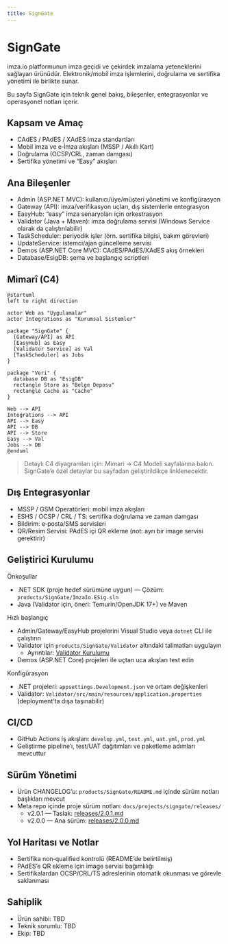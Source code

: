 ```yaml
---
title: SignGate
---
```


# SignGate

imza.io platformunun imza geçidi ve çekirdek imzalama yeteneklerini sağlayan ürünüdür. Elektronik/mobil imza işlemlerini, doğrulama ve sertifika yönetimi ile birlikte sunar.

Bu sayfa SignGate için teknik genel bakış, bileşenler, entegrasyonlar ve operasyonel notları içerir.

## Kapsam ve Amaç
- CAdES / PAdES / XAdES imza standartları
- Mobil imza ve e‑İmza akışları (MSSP / Akıllı Kart)
- Doğrulama (OCSP/CRL, zaman damgası)
- Sertifika yönetimi ve “Easy” akışları

## Ana Bileşenler
- Admin (ASP.NET MVC): kullanıcı/üye/müşteri yönetimi ve konfigürasyon
- Gateway (API): imza/verifikasyon uçları, dış sistemlerle entegrasyon
- EasyHub: “easy” imza senaryoları için orkestrasyon
- Validator (Java + Maven): imza doğrulama servisi (Windows Service olarak da çalıştırılabilir)
- TaskScheduler: periyodik işler (örn. sertifika bilgisi, bakım görevleri)
- UpdateService: istemci/ajan güncelleme servisi
- Demos (ASP.NET Core MVC): CAdES/PAdES/XAdES akış örnekleri
- Database/EsigDB: şema ve başlangıç scriptleri

## Mimarî (C4)

```plantuml
@startuml
left to right direction

actor Web as "Uygulamalar"
actor Integrations as "Kurumsal Sistemler"

package "SignGate" {
  [Gateway/API] as API
  [EasyHub] as Easy
  [Validator Service] as Val
  [TaskScheduler] as Jobs
}

package "Veri" {
  database DB as "EsigDB"
  rectangle Store as "Belge Deposu"
  rectangle Cache as "Cache"
}

Web --> API
Integrations --> API
API --> Easy
API --> DB
API --> Store
Easy --> Val
Jobs --> DB
@enduml
```

> Detaylı C4 diyagramları için: Mimari → C4 Modeli sayfalarına bakın. SignGate’e özel detaylar bu sayfadan geliştirildikçe linklenecektir.

## Dış Entegrasyonlar
- MSSP / GSM Operatörleri: mobil imza akışları
- ESHS / OCSP / CRL / TS: sertifika doğrulama ve zaman damgası
- Bildirim: e‑posta/SMS servisleri
- QR/Resim Servisi: PAdES içi QR ekleme (not: ayrı bir image servisi gerektirir)

## Geliştirici Kurulumu

Önkoşullar
- .NET SDK (proje hedef sürümüne uygun) — Çözüm: `products/SignGate/ImzaIo.ESig.sln`
- Java (Validator için, öneri: Temurin/OpenJDK 17+) ve Maven

Hızlı başlangıç
- Admin/Gateway/EasyHub projelerini Visual Studio veya `dotnet` CLI ile çalıştırın
- Validator için `products/SignGate/Validator` altındaki talimatları uygulayın
  - Ayrıntılar: [Validator Kurulumu](validator.md)
- Demos (ASP.NET Core) projeleri ile uçtan uca akışları test edin

Konfigürasyon
- .NET projeleri: `appsettings.Development.json` ve ortam değişkenleri
- Validator: `Validator/src/main/resources/application.properties` (deployment’ta dışa taşınabilir)

## CI/CD
- GitHub Actions iş akışları: `develop.yml`, `test.yml`, `uat.yml`, `prod.yml`
- Geliştirme pipeline’ı, test/UAT dağıtımları ve paketleme adımları mevcuttur

## Sürüm Yönetimi
- Ürün CHANGELOG’u: `products/SignGate/README.md` içinde sürüm notları başlıkları mevcut
- Meta repo içinde proje sürüm notları: `docs/projects/signgate/releases/`
  - v2.0.1 — Taslak: [releases/2.0.1.md](releases/2.0.1.md)
  - v2.0.0 — Ana sürüm: [releases/2.0.0.md](releases/2.0.0.md)

## Yol Haritası ve Notlar
- Sertifika non‑qualified kontrolü (README’de belirtilmiş)
- PAdES’e QR ekleme için image servisi bağımlılığı
- Sertifikalardan OCSP/CRL/TS adreslerinin otomatik okunması ve görevle saklanması

## Sahiplik
- Ürün sahibi: TBD
- Teknik sorumlu: TBD
- Ekip: TBD
